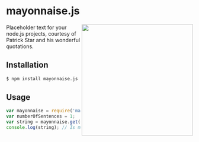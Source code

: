 # mayonnaise.js
<img align="right" width="300" src="https://i.ytimg.com/vi/d1JA-nh0IfI/hqdefault.jpg">

Placeholder text for your node.js projects, courtesy of Patrick Star and his wonderful quotations.

## Installation
```sh
$ npm install mayonnaise.js
```

## Usage
```javascript
var mayonnaise = require('mayonnaise.js');
var numberOfSentences = 1;
var string = mayonnaise.get(numberOfSentences);
console.log(string); // Is mayonnaise an instrument?
```
